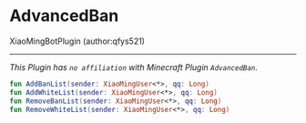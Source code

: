 # AdvancedBan

XiaoMingBotPlugin (author:qfys521)

---

*This Plugin has `no affiliation` with Minecraft Plugin `AdvancedBan`.*

```kotlin
fun AddBanList(sender: XiaoMingUser<*>, qq: Long)
fun AddWhiteList(sender: XiaoMingUser<*>, qq: Long)
fun RemoveBanList(sender: XiaoMingUser<*>, qq: Long)
fun RemoveWhiteList(sender: XiaoMingUser<*>, qq: Long)
```